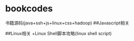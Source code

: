 # bookcodes
书籍源码(java+ssh+js+linux+css+hadoop)
##Javascript相关

 
##Linux相关
+Linux Shell脚本攻略(linux shell script) 